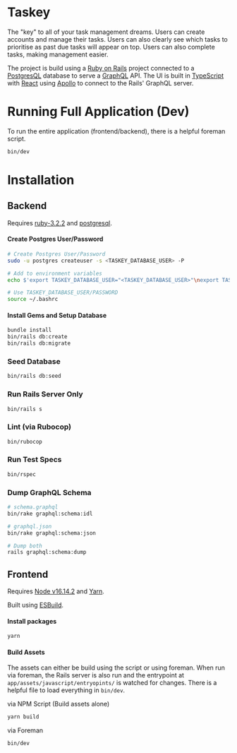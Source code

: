 # Taskey

The "key" to all of your task management dreams. Users can create accounts and manage their tasks. Users can also clearly see which tasks to prioritise as past due tasks will appear on top. Users can also complete tasks, making management easier.

The project is build using a [Ruby on Rails](https://rubyonrails.org/) project connected to a [PostgresQL](https://www.postgresql.org/) database to serve a [GraphQL](https://graphql.org/) API. The UI is built in [TypeScript](https://www.typescriptlang.org/) with [React](https://react.dev/) using [Apollo](https://www.apollographql.com/docs/) to connect to the Rails' GraphQL server. 

Running Full Application (Dev)
===================

To run the entire application (frontend/backend), there is a helpful foreman script.

```sh
bin/dev
```


Installation
===================

## Backend

Requires [ruby-3.2.2](https://github.com/rbenv/rbenv?tab=readme-ov-file#installation) and [postgresql](https://www.postgresql.org/download/).

#### Create Postgres User/Password
```sh
# Create Postgres User/Password
sudo -u postgres createuser -s <TASKEY_DATABASE_USER> -P

# Add to environment variables
echo $'export TASKEY_DATABASE_USER="<TASKEY_DATABASE_USER>"\nexport TASKEY_DATABASE_PASSWORD="<TASKEY_DATABASE_PASSWORD>"\n' >> ~/.bashrc

# Use TASKEY_DATABASE_USER/PASSWORD
source ~/.bashrc
```

#### Install Gems and Setup Database
```sh
bundle install
bin/rails db:create
bin/rails db:migrate
```

### Seed Database

```sh
bin/rails db:seed
```

### Run Rails Server Only

```sh
bin/rails s
```

### Lint (via Rubocop)
```sh
bin/rubocop
```

### Run Test Specs
```sh
bin/rspec
```

### Dump GraphQL Schema
```sh
# schema.graphql
bin/rake graphql:schema:idl

# graphql.json
bin/rake graphql:schema:json

# Dump both
rails graphql:schema:dump
```

## Frontend

Requires [Node v16.14.2](https://nodejs.org/en/download/package-manager) and [Yarn](https://yarnpkg.com/getting-started/install).

Built using [ESBuild](https://esbuild.github.io/).

#### Install packages
```sh
yarn
```

#### Build Assets
The assets can either be build using the script or using foreman. When run via foreman, the Rails server is also run and the entrypoint at `app/assets/javascript/entryopints/` is watched for changes. There is a helpful file to load everything in `bin/dev`.

via NPM Script (Build assets alone)
```sh
yarn build
```

via Foreman
```sh
bin/dev
```
